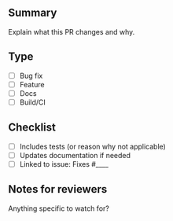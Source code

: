 ## Summary
Explain what this PR changes and why.

## Type
- [ ] Bug fix
- [ ] Feature
- [ ] Docs
- [ ] Build/CI

## Checklist
- [ ] Includes tests (or reason why not applicable)
- [ ] Updates documentation if needed
- [ ] Linked to issue: Fixes #____

## Notes for reviewers
Anything specific to watch for?
